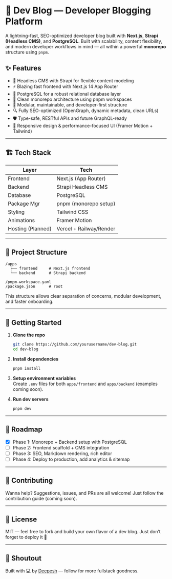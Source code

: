 
# 🚀 Dev Blog — Developer Blogging Platform

A lightning-fast, SEO-optimized developer blog built with **Next.js**, **Strapi (Headless CMS)**, and **PostgreSQL**. Built with scalability, content flexibility, and modern developer workflows in mind — all within a powerful **monorepo** structure using `pnpm`.

## ✨ Features

- 🧠 Headless CMS with Strapi for flexible content modeling
- ⚡ Blazing fast frontend with Next.js 14 App Router
- 💾 PostgreSQL for a robust relational database layer
- 🧱 Clean monorepo architecture using pnpm workspaces
- 🧩 Modular, maintainable, and developer-first structure
- 🔍 Fully SEO-optimized (OpenGraph, dynamic metadata, clean URLs)
- 🛡️ Type-safe, RESTful APIs and future GraphQL-ready
- 📱 Responsive design & performance-focused UI (Framer Motion + Tailwind)

---

## 🏗️ Tech Stack

| Layer        | Tech                  |
|--------------|------------------------|
| Frontend     | Next.js (App Router)  |
| Backend      | Strapi Headless CMS   |
| Database     | PostgreSQL             |
| Package Mgr  | pnpm (monorepo setup) |
| Styling      | Tailwind CSS          |
| Animations   | Framer Motion         |
| Hosting (Planned) | Vercel + Railway/Render |

---

## 🔧 Project Structure

```
/apps
  ├── frontend     # Next.js frontend
  └── backend      # Strapi backend

/pnpm-workspace.yaml
/package.json      # root
```

This structure allows clear separation of concerns, modular development, and faster onboarding.

---

## 🚀 Getting Started

1. **Clone the repo**  
   ```bash
   git clone https://github.com/yourusername/dev-blog.git
   cd dev-blog
   ```

2. **Install dependencies**  
   ```bash
   pnpm install
   ```

3. **Setup environment variables**  
   Create `.env` files for both `apps/frontend` and `apps/backend` (examples coming soon).

4. **Run dev servers**
   ```bash
   pnpm dev
   ```

---

## 📌 Roadmap

- [x] Phase 1: Monorepo + Backend setup with PostgreSQL
- [ ] Phase 2: Frontend scaffold + CMS integration
- [ ] Phase 3: SEO, Markdown rendering, rich editor
- [ ] Phase 4: Deploy to production, add analytics & sitemap

---

## 🤝 Contributing

Wanna help? Suggestions, issues, and PRs are all welcome! Just follow the contribution guide (coming soon).

---

## 📄 License

MIT — feel free to fork and build your own flavor of a dev blog. Just don’t forget to deploy it 🚀

---

## 🙌 Shoutout

Built with 💻 by [Deepesh](https://github.com/deepeshjaindj) — follow for more fullstack goodness.

